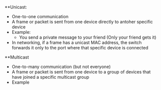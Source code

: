 **Unicast:
- One-to-one communication
- A frame or packet is sent from one device directly to antoher specific device
- Example:
	- You send a private message to your friend (Only your friend gets it)
- In networking, if a frame has a unicast MAC address, the switch forwards it only to the port where that specific device is connected

**Multicast
- One-to-many communication (but not everyone)
- A frame or packet is sent from one device to a group of devices that have joined a specific multicast group
- Example